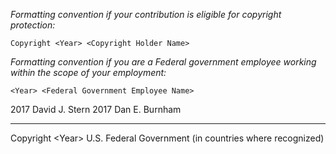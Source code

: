 *Formatting convention if your contribution is eligible for copyright protection:*
```
Copyright <Year> <Copyright Holder Name>
```
*Formatting convention if you are a Federal government employee working within the scope of your employment:*
```
<Year> <Federal Government Employee Name>
````
2017 David J. Stern
2017 Dan E. Burnham
____
Copyright &lt;Year&gt; U.S. Federal Government (in countries where recognized)